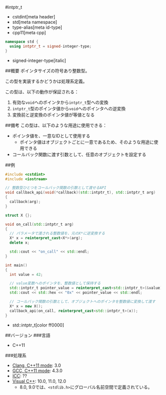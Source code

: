 #intptr_t
* cstdint[meta header]
* std[meta namespace]
* type-alias[meta id-type]
* cpp11[meta cpp]

```cpp
namespace std {
  using intptr_t = signed-integer-type;
}
```
* signed-integer-type[italic]

##概要
ポインタサイズの符号あり整数型。

この型を実装するかどうかは処理系定義。


この型は、以下の動作が保証される：

1. 有効な`void`へのポインタから`intptr_t`型への変換
2. `intptr_t`型のポインタ値から`void`へのポインタへの逆変換
3. 変換前と逆変換のポインタ値が等値となる


##備考
この型は、以下のような用途に使用できる：

- ポインタ値を、一意なIDとして使用する
    - ポインタ値はオブジェクトごとに一意であるため、そのような用途に使用できる
- コールバック関数に渡す引数として、任意のオブジェクトを設定する


##例
```cpp
#include <cstdint>
#include <iostream>

// 整数型ひとつをコールバック関数の引数として渡せるAPI
void callback_api(void(*callback)(std::intptr_t), std::intptr_t arg)
{
  callback(arg);
}

struct X {};

void on_call(std::intptr_t arg)
{
  // パラメータで渡される整数値を、元のX*に逆変換する
  X* x = reinterpret_cast<X*>(arg);
  delete x;

  std::cout << "on_call" << std::endl;
}

int main()
{
  int value = 42;

  // value変数へのポインタを、整数値として保持する
  std::intptr_t pointer_value = reinterpret_cast<std::intptr_t>(&value);
  std::cout << std::hex << "0x" << pointer_value << std::endl;

  // コールバック関数の引数として、オブジェクトへのポインタを整数値に変換して渡す
  X* x = new X();
  callback_api(on_call, reinterpret_cast<std::intptr_t>(x));
}
```
* std::intptr_t[color ff0000]


##バージョン
###言語
- C++11

###処理系
- [Clang, C++11 mode](/implementation.md#clang): 3.0
- [GCC, C++11 mode](/implementation.md#gcc): 4.3.0
- [ICC](/implementation.md#icc): ??
- [Visual C++](/implementation.md#visual_cpp): 10.0, 11.0, 12.0
	- 8.0, 9.0では、`<stdlib.h>`にグローバル名前空間で定義されている。
